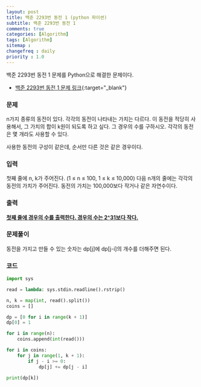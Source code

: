 ```yaml
---
layout: post
title: 백준 2293번 동전 1 (python 파이썬)
subtitle: 백준 2293번 동전 1
comments: true
categories: [Algorithm]
tags: [Algorithm]
sitemap :
changefreq : daily
priority : 1.0
---
```

백준 2293번 동전 1 문제를 Python으로 해결한 문제이다.  

* [백준 2293번 동전 1 문제 링크](https://www.acmicpc.net/problem/2293){:target="_blank"}


### 문제 
n가지 종류의 동전이 있다. 각각의 동전이 나타내는 가치는 다르다. 이 동전을 적당히 사용해서, 그 가치의 합이 k원이 되도록 하고 싶다. 그 경우의 수를 구하시오. 각각의 동전은 몇 개라도 사용할 수 있다.

사용한 동전의 구성이 같은데, 순서만 다른 것은 같은 경우이다.


### 입력
첫째 줄에 n, k가 주어진다. (1 ≤ n ≤ 100, 1 ≤ k ≤ 10,000) 다음 n개의 줄에는 각각의 동전의 가치가 주어진다. 동전의 가치는 100,000보다 작거나 같은 자연수이다.


### 출력
**<u>첫째 줄에 경우의 수를 출력한다. 경우의 수는 2^31보다 작다.</u>**


### 문제풀이
동전을 가지고 만들 수 있는 숫자는 dp[j]에 dp[j-i]의 개수를 더해주면 된다.


### 코드
```python
import sys

read = lambda: sys.stdin.readline().rstrip()

n, k = map(int, read().split())
coins = []

dp = [0 for i in range(k + 1)]
dp[0] = 1

for i in range(n):
    coins.append(int(read()))

for i in coins:
    for j in range(1, k + 1):
        if j - i >= 0:
            dp[j] += dp[j - i]

print(dp[k])
```